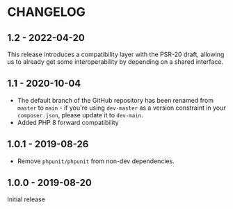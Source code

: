 # CHANGELOG

## 1.2 - 2022-04-20

This release introduces a compatibility layer with the PSR-20 draft, allowing us to already
get some interoperability by depending on a shared interface.

## 1.1 - 2020-10-04

* The default branch of the GitHub repository has been renamed from `master` to `main` - 
  if you're using `dev-master` as a version constraint in your `composer.json`, please 
  update it to `dev-main`.
* Added PHP 8 forward compatibility

## 1.0.1 - 2019-08-26

- Remove `phpunit/phpunit` from non-dev dependencies.

## 1.0.0 - 2019-08-20

Initial release
